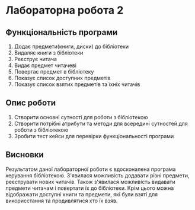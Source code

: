 # Лабораторна робота 2
## Функціональність програми
1. Додає предмети(книги, диски) до бібліотеки
2. Видаляє книги з бібліотеки
3. Реєструє читача
4. Видає предмет читачеві
5. Повертає предмет в бібліотеку
6. Показує список доступних предметів
7. Показує список взятих предметів та їхніх читачів 
## Опис роботи
1. Створити основні сутності для роботи з бібліотекою
2. Створити потрібні атрибути та методи для всередині сутностей для роботи з бібліотекою
3. Зробити тест кейси для перевірки функціональності програми
## Висновки
Результатом даної лабораторної роботи є вдосконалена програма керування бібліотекою. З'явилася можливість додавати різні предмети, реєструвати  нових читачів.
Також з'явилася можливість видавати предмети читачам і повертати їх до бібліотеки. Крім цього можна відображати доступні книги та предмети, які були взяті для викорисстання 
та продивлятися хто їх взяв.
